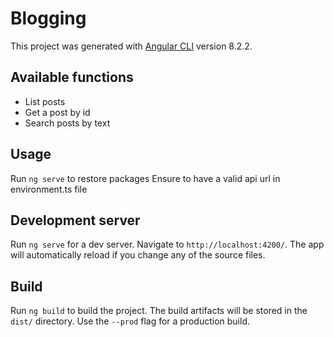 # Blogging

This project was generated with [Angular CLI](https://github.com/angular/angular-cli) version 8.2.2.

## Available functions
- List posts
- Get a post by id
- Search posts by text

## Usage
Run `ng serve` to restore packages
Ensure to have a valid api url in environment.ts file

## Development server

Run `ng serve` for a dev server. Navigate to `http://localhost:4200/`. The app will automatically reload if you change any of the source files.

## Build

Run `ng build` to build the project. The build artifacts will be stored in the `dist/` directory. Use the `--prod` flag for a production build.
